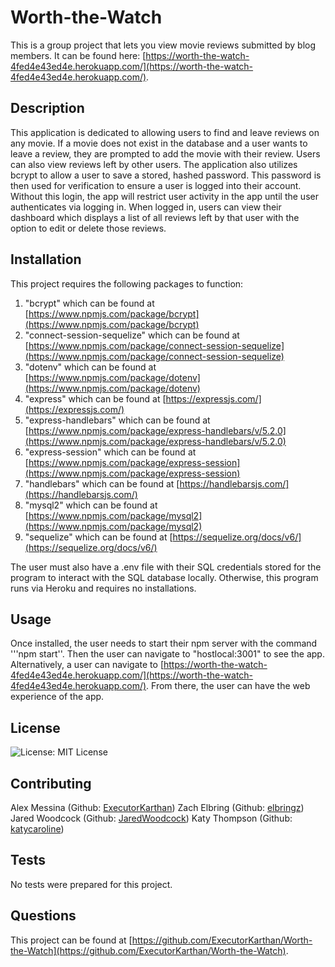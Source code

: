 # Worth-the-Watch
This is a group project that lets you view movie reviews submitted by blog members. It can be found here: [https://worth-the-watch-4fed4e43ed4e.herokuapp.com/](https://worth-the-watch-4fed4e43ed4e.herokuapp.com/).

## Description
This application is dedicated to allowing users to find and leave reviews on any movie. If a movie does not exist in the database and a user wants to leave a review, they are prompted to add the movie with their review. Users can also view reviews left by other users. The application also utilizes bcrypt to allow a user to save a stored, hashed password. This password is then used for verification to ensure a user is logged into their account. Without this login, the app will restrict user activity in the app until the user authenticates via logging in. When logged in, users can view their dashboard which displays a list of all reviews left by that user with the option to edit or delete those reviews. 

## Installation
This project requires the following packages to function:
1) "bcrypt" which can be found at [https://www.npmjs.com/package/bcrypt](https://www.npmjs.com/package/bcrypt) 
2) "connect-session-sequelize" which can be found at [https://www.npmjs.com/package/connect-session-sequelize](https://www.npmjs.com/package/connect-session-sequelize)
3) "dotenv" which can be found at [https://www.npmjs.com/package/dotenv](https://www.npmjs.com/package/dotenv)
4) "express" which can be found at [https://expressjs.com/](https://expressjs.com/) 
5) "express-handlebars" which can be found at [https://www.npmjs.com/package/express-handlebars/v/5.2.0](https://www.npmjs.com/package/express-handlebars/v/5.2.0)
6) "express-session" which can be found at [https://www.npmjs.com/package/express-session](https://www.npmjs.com/package/express-session)
7) "handlebars" which can be found at [https://handlebarsjs.com/](https://handlebarsjs.com/)
8) "mysql2" which can be found at [https://www.npmjs.com/package/mysql2](https://www.npmjs.com/package/mysql2)
9) "sequelize" which can be found at [https://sequelize.org/docs/v6/](https://sequelize.org/docs/v6/)

The user must also have a .env file with their SQL credentials stored for the program to interact with the SQL database locally. Otherwise, this program runs via Heroku and requires no installations.

## Usage
Once installed, the user needs to start their npm server with the command '''npm start''. Then the user can navigate to "hostlocal:3001" to see the app. Alternatively, a user can navigate to [https://worth-the-watch-4fed4e43ed4e.herokuapp.com/](https://worth-the-watch-4fed4e43ed4e.herokuapp.com/). From there, the user can have the web experience of the app. 

## License
![License: MIT License](https://img.shields.io/badge/License-MIT-red)

## Contributing
Alex Messina (Github: [ExecutorKarthan](https://github.com/ExecutorKarthan))
Zach Elbring (Github: [elbringz](https://github.com/elbringz))
Jared Woodcock (Github: [JaredWoodcock](https://github.com/JaredWoodcock))
Katy Thompson (Github: [katycaroline](https://github.com/katycaroline))

## Tests
No tests were prepared for this project.

## Questions
This project can be found at [https://github.com/ExecutorKarthan/Worth-the-Watch](https://github.com/ExecutorKarthan/Worth-the-Watch).

